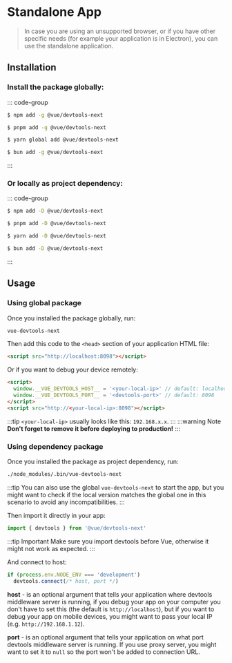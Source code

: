 # Standalone App

> In case you are using an unsupported browser, or if you have other specific needs (for example your application is in Electron), you can use the standalone application.

## Installation

### Install the package globally:

::: code-group

```sh [npm]
$ npm add -g @vue/devtools-next
```

```sh [pnpm]
$ pnpm add -g @vue/devtools-next
```

```sh [yarn]
$ yarn global add @vue/devtools-next
```

```sh [bun]
$ bun add -g @vue/devtools-next
```

:::

### Or locally as project dependency:

::: code-group

```sh [npm]
$ npm add -D @vue/devtools-next
```

```sh [pnpm]
$ pnpm add -D @vue/devtools-next
```

```sh [yarn]
$ yarn add -D @vue/devtools-next
```

```sh [bun]
$ bun add -D @vue/devtools-next
```

:::

## Usage

### Using global package

Once you installed the package globally, run:

```sh
vue-devtools-next
```

Then add this code to the `<head>` section of your application HTML file:

```html
<script src="http://localhost:8098"></script>
```

Or if you want to debug your device remotely:

```html
<script>
  window.__VUE_DEVTOOLS_HOST__ = '<your-local-ip>' // default: localhost
  window.__VUE_DEVTOOLS_PORT__ = '<devtools-port>' // default: 8098
</script>
<script src="http://<your-local-ip>:8098"></script>
```

:::tip
`<your-local-ip>` usually looks like this: `192.168.x.x`.
:::
:::warning Note
**Don't forget to remove it before deploying to production!**
:::

### Using dependency package

Once you installed the package as project dependency, run:

```sh
./node_modules/.bin/vue-devtools-next
```

:::tip
You can also use the global `vue-devtools-next` to start the app, but you might want to check if the local version matches the global one in this scenario to avoid any incompatibilities.
:::

Then import it directly in your app:

```ts
import { devtools } from '@vue/devtools-next'
```

:::tip Important
Make sure you import devtools before Vue, otherwise it might not work as expected.
:::

And connect to host:

```ts
if (process.env.NODE_ENV === 'development')
  devtools.connect(/* host, port */)
```

**host** - is an optional argument that tells your application where devtools middleware server is running, if you debug your app on your computer you don't have to set this (the default is `http://localhost`), but if you want to debug your app on mobile devices, you might want to pass your local IP (e.g. `http://192.168.1.12`).

**port** - is an optional argument that tells your application on what port devtools middleware server is running. If you use proxy server, you might want to set it to `null` so the port won't be added to connection URL.
